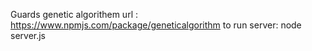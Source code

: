 Guards
genetic algorithem url : https://www.npmjs.com/package/geneticalgorithm
to run server: node server.js
